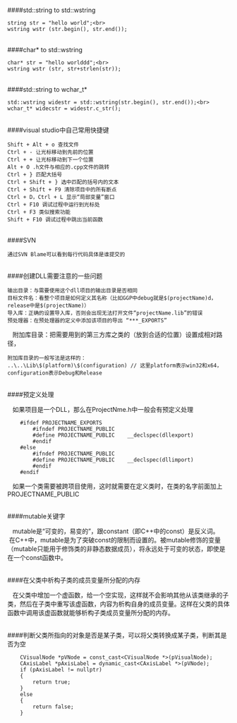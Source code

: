 <br>
####std::string to std::wstring

    string str = "hello world";<br>
    wstring wstr (str.begin(), str.end());

<br>
####char* to std::wstring
  
    char* str = "hello worlddd";<br>
    wstring wstr (str, str+strlen(str));

<br>  
####std::string to wchar_t*

    std::wstring widestr = std::wstring(str.begin(), str.end());<br>
    wchar_t* widecstr = widestr.c_str();

<br>
####visual studio中自己常用快捷键 

    Shift + Alt + o 查找文件
    Ctrl + - 让光标移动到先前的位置
    Ctrl + + 让光标移动到下一个位置
    Alt + O .h文件与相应的.cpp文件的跳转
    Ctrl + } 匹配大括号
    Ctrl + Shift + } 选中匹配的括号内的文本
    Ctrl + Shift + F9 清除项目中的所有断点
    Ctrl + D，Ctrl + L 显示“局部变量”窗口
    Ctrl + F10 调试过程中运行到光标处
    Ctrl + F3 类似搜索功能
    Shift + F10 调试过程中跳出当前函数

<br>
####SVN

    通过SVN Blame可以看到每行代码具体是谁提交的
    
<br>
####创建DLL需要注意的一些问题

    输出目录：与需要使用这个dll项目的输出目录是否相同
    目标文件名：看整个项目是如何定义其名称（比如GGP中debug就是$(projectName)d，release中是$(projectName)）
    导入库：正确的设置导入库，否则会出现无法打开文件“projectName.lib”的错误
    预处理器：在预处理器的定义中添加该项目的导出 “***_EXPORTS”
    附加库目录：把需要用到的第三方库之类的（放到合适的位置）设置成相对路径，
    
    附加库目录的一般写法是这样的：
    ..\..\Lib\$(platform)\$(configuration) // 这里platform表示win32和x64，configuration表示Debug和Release

<br>
####预定义处理

    如果项目是一个DLL，那么在ProjectNme.h中一般会有预定义处理
    
        #ifdef PROJECTNAME_EXPORTS
            #ifndef PROJECTNAME_PUBLIC
            #define PROJECTNAME_PUBLIC    __declspec(dllexport)
            #endif
        #else
            #ifndef PROJECTNAME_PUBLIC
            #define PROJECTNAME_PUBLIC    __declspec(dllimport)
            #endif
        #endif
    
    如果一个类需要被跨项目使用，这时就需要在定义类时，在类的名字前面加上PROJECTNAME_PUBLIC
    
<br>
####mutable关键字

    mutable是“可变的，易变的”，跟constant（即C++中的const）是反义词。
    在C++中，mutable是为了突破const的限制而设置的。被mutable修饰的变量（mutable只能用于修饰类的非静态数据成员），将永远处于可变的状态，即使是在一个const函数中。
    
<br>
####在父类中析构子类的成员变量所分配的内存

    在父类中增加一个虚函数，给一个空实现，这样就不会影响其他从该类继承的子类，然后在子类中重写该虚函数，内容为析构自身的成员变量。这样在父类的具体函数中调用该虚函数就能够析构子类成员变量所分配的内存。
    
<br>
####判断父类所指向的对象是否是某子类，可以将父类转换成某子类，判断其是否为空

        CVisualNode *pVNode = const_cast<CVisualNode *>(pVisualNode);
        CAxisLabel *pAxisLabel = dynamic_cast<CAxisLabel *>(pVNode);
        if (pAxisLabel != nullptr)
        {
            return true;
        }
        else
        {
            return false;
        }
  
